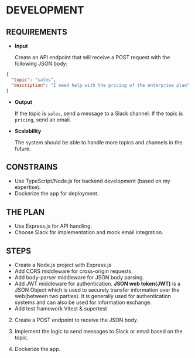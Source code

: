 # DEVELOPMENT

## REQUIREMENTS

- **Input**

  Create an API endpoint that will receive a POST request with the following JSON body:

```json
{
  "topic": "sales",
  "description": "I need help with the pricing of the enterprise plan"
}
```

- **Output**

  If the topic is `sales`, send a message to a Slack channel.
  If the topic is `pricing`, send an email.

- **Scalability**

  The system should be able to handle more topics and channels in the future.

## CONSTRAINS

- Use TypeScript/Node.js for backend development (based on my expertise).
- Dockerize the app for deployment.

## THE PLAN

- Use Express.js for API handling.
- Choose Slack for implementation and mock email integration.

## STEPS

- Create a Node.js project with Express.js
- Add CORS middleware for cross-origin requests.
- Add body-parser middleware for JSON body parsing.
- Add JWT middleware for authentication.
  **JSON web token(JWT)** is a JSON Object which is used to securely transfer information over the web(between two parties). It is generally used for authentication systems and can also be used for information exchange.
- Add test framework Vitest & supertest

2. Create a POST endpoint to receive the JSON body.

3. Implement the logic to send messages to Slack or email based on the topic.

4. Dockerize the app.
